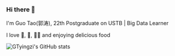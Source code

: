### Hi there 👋
I'm Guo Tao(郭涛), 22th Postgraduate  on USTB | Big Data Learner

I love 🏓, 🏸, 🏃‍♂ and enjoying delicious food

<!--
**GTyingzi/GTyingzi** is a ✨ _special_ ✨ repository because its `README.md` (this file) appears on your GitHub profile.

Here are some ideas to get you started:

- 🔭 I’m currently working on ...
- 🌱 I’m currently learning ...
- 👯 I’m looking to collaborate on ...
- 🤔 I’m looking for help with ...
- 💬 Ask me about ...
- 📫 How to reach me: ...
- 😄 Pronouns: ...
- ⚡ Fun fact: ...
-->
![GTyingzi's GitHub stats](https://github-readme-stats.vercel.app/api?username=GTyingzi&theme=tokyonight&show_icons=true)

